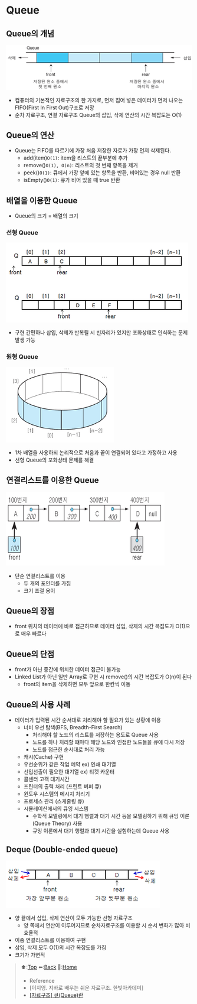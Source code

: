 # Queue
## Queue의 개념

  ![Queue의 구조](https://github.com/Minho979/CS_Study/blob/main/contents/images/Queue.png)

  - 컴퓨터의 기본적인 자료구조의 한 가지로, 먼저 집어 넣은 데이터가 먼저 나오는 FIFO(First In First Out)구조로 저장
  - 순차 자료구조, 연결 자료구조 Queue의 삽입, 삭제 연산의 시간 복잡도는 O(1)  

## Queue의 연산
  - Queue는 FIFO를 따르기에 가장 처음 저장한 자료가 가장 먼저 삭제된다.
    - add(item)`O(1)`: item을 리스트의 끝부분에 추가
    - remove()`O(1), O(n)`: 리스트의 첫 번쨰 항목을 제거
    - peek()`O(1)`: 큐에서 가장 앞에 있는 항목을 반환, 비어있는 경우 null 반환
    - isEmpty()`O(1)`: 큐가 비어 있을 때 true 반환

## 배열을 이용한 Queue
  - Queue의 크기 = 배열의 크기
### 선형 Queue

  ![LinearQueue 구조](https://github.com/Minho979/CS_Study/blob/main/contents/images/LinearQueue.png)

  - 구현 간편하나 삽입, 삭제가 반복될 시 빈자리가 있지만 포화상태로 인식하는 문제 발생 가능

### 원형 Queue

  ![CircularQueue 구조](https://github.com/Minho979/CS_Study/blob/main/contents/images/CircularQueue.png)

  - 1차 배열을 사용하되 논리적으로 처음과 끝이 연결되어 있다고 가정하고 사용
  - 선형 Queue의 포화상태 문제를 해결

## 연결리스트를 이용한 Queue

  <img src="https://github.com/Minho979/CS_Study/blob/main/contents/images/LinkedQueue.png" width="430" height="200">
  
  - 단순 연결리스트를 이용
    - 두 개의 포인터를 가짐
    - 크기 조절 용이

## Queue의 장점
- front 위치의 데이터에 바로 접근하므로 데이터 삽입, 삭제의 시간 복잡도가 O(1)으로 매우 빠르다

## Queue의 단점
- front가 아닌 중간에 위치한 데이터 접근이 불가능
- Linked List가 아닌 일반 Array로 구현 시 remove()의 시간 복잡도가 O(n)이 된다
  - front의 item을 삭제하면 모두 앞으로 한칸씩 이동

## Queue의 사용 사례
  - 데이터가 입력된 시간 순서대로 처리해야 할 필요가 있는 상황에 이용
    - 너비 우선 탐색(BFS, Breadth-First Search)
      - 처리해야 할 노드의 리스트를 저장하는 용도로 Queue 사용
      - 노드를 하나 처리할 떄마다 해당 노드와 인접한 노드들을 큐에 다시 저장
      - 노드를 접근한 순서대로 처리 가능
    - 캐시(Cache) 구현
    - 우선순위가 같은 작업 예약 ex) 인쇄 대기열
    - 선입선출이 필요한 대기열 ex) 티켓 카운터
    - 콜센터 고객 대기시간
    - 프린터의 출력 처리 (프린트 버퍼 큐)
    - 윈도우 시스템의 메시지 처리기
    - 프로세스 관리 (스케줄링 큐)
    - 시뮬레이션에서의 큐잉 시스템
      - 수학적 모델링에서 대기 행렬과 대기 시간 등을 모델링하기 위해 큐잉 이론(Queue Theory) 사용
      - 큐잉 이론에서 대기 행렬과 대기 시간을 실험하는데 Queue 사용

## Deque (Double-ended queue)

  ![Deque 구조](https://github.com/Minho979/CS_Study/blob/main/contents/images/Deque.png)

  - 양 끝에서 삽입, 삭제 연산이 모두 가능한 선형 자료구조
    - 양 쪽에서 연산이 이루어지므로 순차자료구조를 이용할 시 순서 변화가 많아 비효율적
  - 이중 연결리스트를 이용하여 구현
  - 삽입, 삭제 모두 O(1)의 시간 복잡도를 가짐
  - 크기가 가변적


> ⬆️:[Top](#Queue)
> ⬅️:[Back](https://github.com/Minho979/CS_Study/blob/main/README.md#data-structure)
> 💁:[Home](https://github.com/Minho979/CS_Study/blob/main/README.md)
> - Reference
> - [이지영. 지바로 배우는 쉬운 자료구조. 한빛아카데미]
> - [[자료구조] 큐(Queue)란](https://gmlwjd9405.github.io/2018/08/02/data-structure-queue.html)
